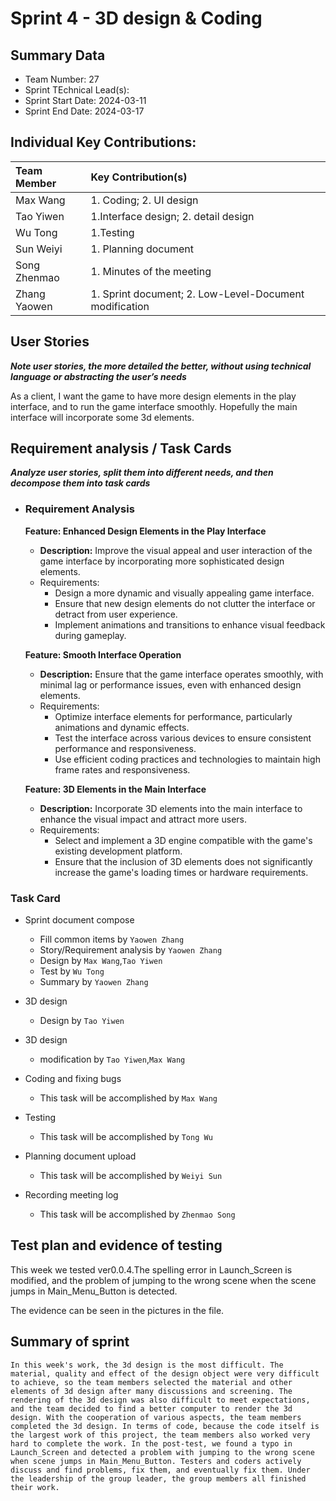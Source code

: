 # Sprint 4 - 3D design & Coding

## Summary Data

* Team Number: 27
* Sprint TEchnical Lead(s): 
* Sprint Start Date: 2024-03-11
* Sprint End Date: 2024-03-17

## Individual Key Contributions:

|  Team Member   | Key Contribution(s)  |
|  :----         | :----                |
| Max Wang       | 1. Coding; 2. UI design |
| Tao Yiwen      | 1.Interface design; 2. detail design |
| Wu Tong        | 1.Testing |
| Sun Weiyi      | 1. Planning document |
| Song Zhenmao | 1. Minutes of the meeting                              |
| Zhang Yaowen   | 1. Sprint document; 2. Low-Level-Document modification |



## User Stories 
***Note user stories, the more detailed the better, without using technical language or abstracting the user’s needs***

As a client, I want the game to have more design elements in the play interface, and to run the game interface smoothly. Hopefully the main interface will incorporate some 3d elements.

## Requirement analysis / Task Cards
***Analyze user stories, split them into different needs, and then decompose them into task cards***
* ### Requirement Analysis
  
    **Feature: Enhanced Design Elements in the Play Interface**
    
    - **Description:** Improve the visual appeal and user interaction of the game interface by incorporating more sophisticated design elements.
    - Requirements:
      - Design a more dynamic and visually appealing game interface.
      - Ensure that new design elements do not clutter the interface or detract from user experience.
      - Implement animations and transitions to enhance visual feedback during gameplay.
    
    **Feature: Smooth Interface Operation**
    
    - **Description:** Ensure that the game interface operates smoothly, with minimal lag or performance issues, even with enhanced design elements.
    - Requirements:
      - Optimize interface elements for performance, particularly animations and dynamic effects.
      - Test the interface across various devices to ensure consistent performance and responsiveness.
      - Use efficient coding practices and technologies to maintain high frame rates and responsiveness.
    
    **Feature: 3D Elements in the Main Interface**
    
    - **Description:** Incorporate 3D elements into the main interface to enhance the visual impact and attract more users.
    - Requirements:
      - Select and implement a 3D engine compatible with the game's existing development platform.
      - Ensure that the inclusion of 3D elements does not significantly increase the game's loading times or hardware requirements.

### Task Card

* Sprint document compose

  * Fill common items by `Yaowen Zhang`
  * Story/Requirement analysis by `Yaowen Zhang`
  * Design by `Max Wang`,`Tao Yiwen`
  * Test by `Wu Tong`
  * Summary by `Yaowen Zhang`

* 3D design
  * Design by `Tao Yiwen`

* 3D design
  * modification by `Tao Yiwen`,`Max Wang`

* Coding and fixing bugs

  * This task will be accomplished by  `Max Wang`

* Testing

  * This task will be accomplished by  `Tong Wu`

* Planning document upload

  * This task will be accomplished by  `Weiyi Sun`

* Recording meeting log

  * This task will be accomplished by  `Zhenmao Song`

## Test plan and evidence of testing

This week we tested ver0.0.4.The spelling error in Launch_Screen is modified, and the problem of jumping to the wrong scene when the scene jumps in Main_Menu_Button is detected. 

The evidence can be seen in the pictures in the file.

## Summary of sprint

```
In this week's work, the 3d design is the most difficult. The material, quality and effect of the design object were very difficult to achieve, so the team members selected the material and other elements of 3d design after many discussions and screening. The rendering of the 3d design was also difficult to meet expectations, and the team decided to find a better computer to render the 3d design. With the cooperation of various aspects, the team members completed the 3d design. In terms of code, because the code itself is the largest work of this project, the team members also worked very hard to complete the work. In the post-test, we found a typo in Launch_Screen and detected a problem with jumping to the wrong scene when scene jumps in Main_Menu_Button. Testers and coders actively discuss and find problems, fix them, and eventually fix them. Under the leadership of the group leader, the group members all finished their work.
```



